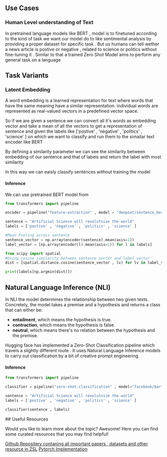 ## Use Cases

###  Human Level understanding of Text

In pretrained language models like BERT , model is to finetuned according to the kind of task we want our model do to like sentimental analysis by providing a proper dataset for specific task . But us humans can tell wether a news article is postive or negative , related to science or politics without fine-tuning it . Similar to that a trained Zero Shot Model aims to perform any general task on a language

## Task Variants 

### Latent Embedding

A word embedding is a learned representation for text where words that have the same meaning have a similar representation. individual words are represented as real-valued vectors in a predefined vector space. 

So if we are given a sentence we can convert all it's words as embedding vector and take a mean of all the vectors to get a representation of sentence and given the labels like ['postive' , 'negative' , 'politics' , 'science' ] on which we want to classify and run them to the simailar text encoder like BERT

By defining a similarity parameter we can see the similarity between embedding of our sentence and that of labels and return the label with most similarity

In this way we can eaisly classify sentences without training the model

#### Inference

We can use pretrained BERT model from 

```python
from transformers import pipeline

encoder = pipeline("feature-extraction" , model = "deepset/sentence_bert")

sentence = "Artificial Science will revolutnize the world"
labels = ['postive' , 'negative' , 'politics' , 'science' ]

#Mean Pooling across sentence
sentence_vector = np.array(encoder(sentence).mean(axis=1))
label_vector = [np.array(encoder(l).mean(axis=1)) for l in labels]

from scipy import spatial
#Using cosine similarity between sentence vector and label vector
dist = [spatial.distance.cosine(sentence_vector , lv) for lv in label_vector]

print(labels[np.argmin(dist)])

```
## Natural Language Inference (NLI)

In NLI the model determines the relationship between two given texts. Concretely, the model takes a premise and a hypothesis and returns a class that can either be:

- **entailment**, which means the hypothesis is true.
- **contraction**, which means the hypothesis is false.
- **neutral**, which means there's no relation between the hypothesis and the premise.

Hugging face has implemented a Zero-Shot Classification pipeline which travels a slightly different route . It uses Natural Language Inference models to carry out classification by a bit of creative prompt engineering

#### Inference

```python
from transformers import pipeline

classifier = pipeline("zero-shot-classification" , model="facebook/bart-large-mnli")

sentence = "Artificial Science will revolutnize the world"
labels = ['postive' , 'negative' , 'politics' , 'science' ]

classifier(sentence , labels)
```


## Useful Resources

Would you like to learn more about the topic? Awesome! Here you can find some curated resources that you may find helpful!

[Github Repositery contaning all important papers , datasets and other resource in ZSL](https://github.com/sbharadwajj/awesome-zero-shot-learning)
[Pytorch Implementation](https://github.com/edgarschnfld/CADA-VAE-PyTorch)
